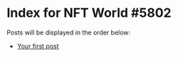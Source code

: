 # Index for NFT World #5802
Posts will be displayed in the order below:

- [Your first post](./001-first.md)

